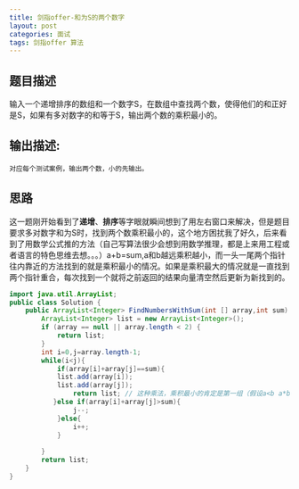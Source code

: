 ```yaml
---
title: 剑指offer-和为S的两个数字
layout: post
categories: 面试
tags: 剑指offer 算法
---
```

## 题目描述

输入一个递增排序的数组和一个数字S，在数组中查找两个数，使得他们的和正好是S，如果有多对数字的和等于S，输出两个数的乘积最小的。

## 输出描述:

```
对应每个测试案例，输出两个数，小的先输出。
```

## 思路

这一题刚开始看到了**递增**、**排序**等字眼就瞬间想到了用左右窗口来解决，但是题目要求多对数字和为S时，找到两个数乘积最小的，这个地方困扰我了好久，后来看到了用数学公式推的方法（自己写算法很少会想到用数学推理，都是上来用工程或者语言的特色思维去想。。。）a+b=sum,a和b越远乘积越小，而一头一尾两个指针往内靠近的方法找到的就是乘积最小的情况。如果是乘积最大的情况就是一直找到两个指针重合，每次找到一个就将之前返回的结果向量清空然后更新为新找到的。

```java
import java.util.ArrayList;
public class Solution {
    public ArrayList<Integer> FindNumbersWithSum(int [] array,int sum) {
        ArrayList<Integer> list = new ArrayList<Integer>();
        if (array == null || array.length < 2) {
            return list;
        }
        int i=0,j=array.length-1;
        while(i<j){
            if(array[i]+array[j]==sum){
            list.add(array[i]);
            list.add(array[j]);
                return list; // 这种乘法，乘积最小的肯定是第一组（假设a<b a*b<(a+1)*(b-1) 所以第一次找见的序列就是要找的序列）
           }else if(array[i]+array[j]>sum){
                j--;
            }else{
                i++;
            }
             
        }
        return list;
    }
}
```